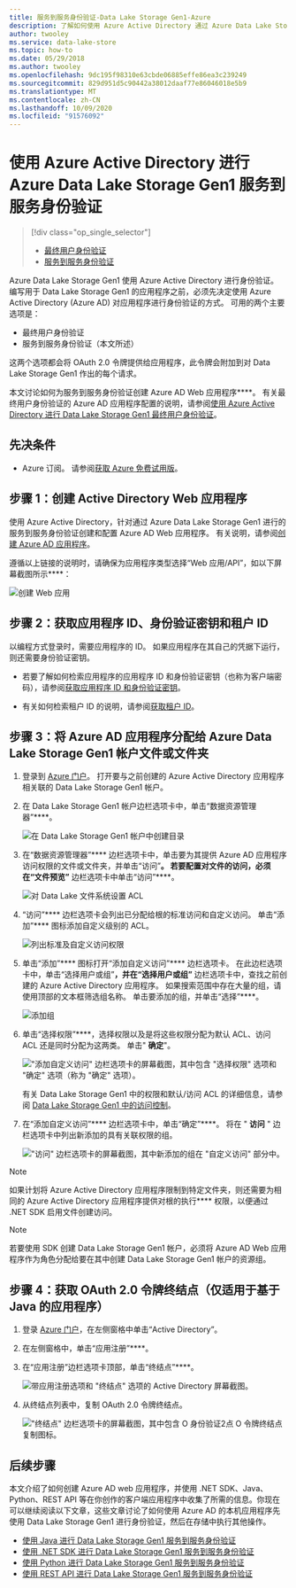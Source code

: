 ```yaml
---
title: 服务到服务身份验证-Data Lake Storage Gen1-Azure
description: 了解如何使用 Azure Active Directory 通过 Azure Data Lake Storage Gen1 实现服务到服务身份验证。
author: twooley
ms.service: data-lake-store
ms.topic: how-to
ms.date: 05/29/2018
ms.author: twooley
ms.openlocfilehash: 9dc195f98310e63cbde06885effe86ea3c239249
ms.sourcegitcommit: 829d951d5c90442a38012daaf77e86046018e5b9
ms.translationtype: MT
ms.contentlocale: zh-CN
ms.lasthandoff: 10/09/2020
ms.locfileid: "91576092"
---
```

# <a name="service-to-service-authentication-with-azure-data-lake-storage-gen1-using-azure-active-directory"></a>使用 Azure Active Directory 进行 Azure Data Lake Storage Gen1 服务到服务身份验证
> [!div class="op_single_selector"]
> * [最终用户身份验证](data-lake-store-end-user-authenticate-using-active-directory.md)
> * [服务到服务身份验证](data-lake-store-service-to-service-authenticate-using-active-directory.md)
> 
>  

Azure Data Lake Storage Gen1 使用 Azure Active Directory 进行身份验证。 编写用于 Data Lake Storage Gen1 的应用程序之前，必须先决定使用 Azure Active Directory (Azure AD) 对应用程序进行身份验证的方式。 可用的两个主要选项是：

* 最终用户身份验证 
* 服务到服务身份验证（本文所述） 

这两个选项都会将 OAuth 2.0 令牌提供给应用程序，此令牌会附加到对 Data Lake Storage Gen1 作出的每个请求。

本文讨论如何为服务到服务身份验证创建 Azure AD Web 应用程序****。 有关最终用户身份验证的 Azure AD 应用程序配置的说明，请参阅[使用 Azure Active Directory 进行 Data Lake Storage Gen1 最终用户身份验证](data-lake-store-end-user-authenticate-using-active-directory.md)。

## <a name="prerequisites"></a>先决条件
* Azure 订阅。 请参阅[获取 Azure 免费试用版](https://azure.microsoft.com/pricing/free-trial/)。

## <a name="step-1-create-an-active-directory-web-application"></a>步骤 1：创建 Active Directory Web 应用程序

使用 Azure Active Directory，针对通过 Azure Data Lake Storage Gen1 进行的服务到服务身份验证创建和配置 Azure AD Web 应用程序。 有关说明，请参阅[创建 Azure AD 应用程序](../active-directory/develop/howto-create-service-principal-portal.md)。

遵循以上链接的说明时，请确保为应用程序类型选择“Web 应用/API”，如以下屏幕截图所示****：

![创建 Web 应用](./media/data-lake-store-authenticate-using-active-directory/azure-active-directory-create-web-app.png "创建 Web 应用")

## <a name="step-2-get-application-id-authentication-key-and-tenant-id"></a>步骤 2：获取应用程序 ID、身份验证密钥和租户 ID
以编程方式登录时，需要应用程序的 ID。 如果应用程序在其自己的凭据下运行，则还需要身份验证密钥。

* 若要了解如何检索应用程序的应用程序 ID 和身份验证密钥（也称为客户端密码），请参阅[获取应用程序 ID 和身份验证密钥](../active-directory/develop/howto-create-service-principal-portal.md#get-tenant-and-app-id-values-for-signing-in)。

* 有关如何检索租户 ID 的说明，请参阅[获取租户 ID](../active-directory/develop/howto-create-service-principal-portal.md#get-tenant-and-app-id-values-for-signing-in)。

## <a name="step-3-assign-the-azure-ad-application-to-the-azure-data-lake-storage-gen1-account-file-or-folder"></a>步骤 3：将 Azure AD 应用程序分配给 Azure Data Lake Storage Gen1 帐户文件或文件夹


1. 登录到 [Azure 门户](https://portal.azure.com)。 打开要与之前创建的 Azure Active Directory 应用程序相关联的 Data Lake Storage Gen1 帐户。
2. 在 Data Lake Storage Gen1 帐户边栏选项卡中，单击“数据资源管理器”****。
   
    ![在 Data Lake Storage Gen1 帐户中创建目录](./media/data-lake-store-authenticate-using-active-directory/adl.start.data.explorer.png "在 Azure Data Lake 帐户中创建目录")
3. 在“数据资源管理器”**** 边栏选项卡中，单击要为其提供 Azure AD 应用程序访问权限的文件或文件夹，并单击“访问”****。 若要配置对文件的访问，必须在“文件预览”**** 边栏选项卡中单击“访问”****。
   
    ![对 Data Lake 文件系统设置 ACL](./media/data-lake-store-authenticate-using-active-directory/adl.acl.1.png "对 Data Lake 文件系统设置 ACL")
4. “访问”**** 边栏选项卡会列出已分配给根的标准访问和自定义访问。 单击“添加”**** 图标添加自定义级别的 ACL。
   
    ![列出标准及自定义访问权限](./media/data-lake-store-authenticate-using-active-directory/adl.acl.2.png "列出标准及自定义访问权限")
5. 单击“添加”**** 图标打开“添加自定义访问”**** 边栏选项卡。 在此边栏选项卡中，单击“选择用户或组”****，并在“选择用户或组”**** 边栏选项卡中，查找之前创建的 Azure Active Directory 应用程序。 如果搜索范围中存在大量的组，请使用顶部的文本框筛选组名称。 单击要添加的组，并单击“选择”****。
   
    ![添加组](./media/data-lake-store-authenticate-using-active-directory/adl.acl.3.png "添加组")
6. 单击“选择权限”****，选择权限以及是将这些权限分配为默认 ACL、访问 ACL 还是同时分配为这两类。 单击" **确定**"。
   
    !["添加自定义访问" 边栏选项卡的屏幕截图，其中包含 "选择权限" 选项和 "确定" 选项（称为 "确定" 选项）。](./media/data-lake-store-authenticate-using-active-directory/adl.acl.4.png "分配权限给组")
   
    有关 Data Lake Storage Gen1 中的权限和默认/访问 ACL 的详细信息，请参阅 [Data Lake Storage Gen1 中的访问控制](data-lake-store-access-control.md)。
7. 在“添加自定义访问”**** 边栏选项卡中，单击“确定”****。 将在 " **访问** " 边栏选项卡中列出新添加的具有关联权限的组。
   
    !["访问" 边栏选项卡的屏幕截图，其中新添加的组在 "自定义访问" 部分中。](./media/data-lake-store-authenticate-using-active-directory/adl.acl.5.png "分配权限给组")

> [!NOTE]
> 如果计划将 Azure Active Directory 应用程序限制到特定文件夹，则还需要为相同的 Azure Active Directory 应用程序提供对根的执行**** 权限，以便通过 .NET SDK 启用文件创建访问。

> [!NOTE]
> 若要使用 SDK 创建 Data Lake Storage Gen1 帐户，必须将 Azure AD Web 应用程序作为角色分配给要在其中创建 Data Lake Storage Gen1 帐户的资源组。
> 
>

## <a name="step-4-get-the-oauth-20-token-endpoint-only-for-java-based-applications"></a>步骤 4：获取 OAuth 2.0 令牌终结点（仅适用于基于 Java 的应用程序）

1. 登录 [Azure 门户](https://portal.azure.com)，在左侧窗格中单击“Active Directory”。

2. 在左侧窗格中，单击“应用注册”****。

3. 在“应用注册”边栏选项卡顶部，单击“终结点”****。

    ![带应用注册选项和 "终结点" 选项的 Active Directory 屏幕截图。](./media/data-lake-store-authenticate-using-active-directory/oauth-token-endpoint.png "OAuth 令牌终结点")

4. 从终结点列表中，复制 OAuth 2.0 令牌终结点。

    !["终结点" 边栏选项卡的屏幕截图，其中包含 O 身份验证2点 O 令牌终结点复制图标。](./media/data-lake-store-authenticate-using-active-directory/oauth-token-endpoint-1.png "OAuth 令牌终结点")   

## <a name="next-steps"></a>后续步骤
本文介绍了如何创建 Azure AD web 应用程序，并使用 .NET SDK、Java、Python、REST API 等在你创作的客户端应用程序中收集了所需的信息。你现在可以继续阅读以下文章，这些文章讨论了如何使用 Azure AD 的本机应用程序先使用 Data Lake Storage Gen1 进行身份验证，然后在存储中执行其他操作。

* [使用 Java 进行 Data Lake Storage Gen1 服务到服务身份验证](data-lake-store-service-to-service-authenticate-java.md)
* [使用 .NET SDK 进行 Data Lake Storage Gen1 服务到服务身份验证](data-lake-store-service-to-service-authenticate-net-sdk.md)
* [使用 Python 进行 Data Lake Storage Gen1 服务到服务身份验证](data-lake-store-service-to-service-authenticate-python.md)
* [使用 REST API 进行 Data Lake Storage Gen1 服务到服务身份验证](data-lake-store-service-to-service-authenticate-rest-api.md)


